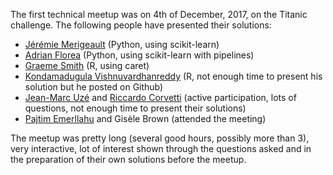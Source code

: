 The first technical meetup was on 4th of December, 2017, on the Titanic challenge.
The following people have presented their solutions:

* [Jérémie Merigeault](https://github.com/JeremM) (Python, using scikit-learn)
* [Adrian Florea](https://github.com/adrianflorea) (Python, using scikit-learn with pipelines)
* [Graeme Smith](https://github.com/the-tourist-) (R, using caret)
* [Kondamadugula Vishnuvardhanreddy](https://github.com/vishnu772) (R, not enough time to present his solution but he posted on Github)
* [Jean-Marc Uzé](https://github.com/jmarc-u) and [Riccardo Corvetti](https://github.com/RiccardoCorvetti) (active participation, lots of questions, not enough time to present their solutions)
* [Pajtim Emerllahu](https://github.com/Prodigy-PJ) and Gisèle Brown (attended the meeting)

The meetup was pretty long (several good hours, possibly more than 3), very interactive, lot of interest shown through the questions asked and in the preparation of their own solutions before the meetup.
